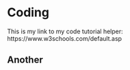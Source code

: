 <!DOCTYPE html>
<html>
<body>

<h1>Coding</h1>

<p>This is my link to my code tutorial helper: https://www.w3schools.com/default.asp </p>

  <h2> Another </h2>
</body>
</html>
